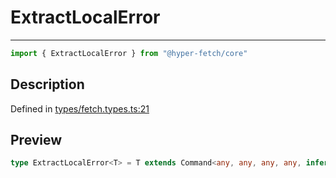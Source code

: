 

# ExtractLocalError

<div class="api-docs__separator" data-reactroot="">

---

</div><div class="api-docs__import" data-reactroot="">

```ts
import { ExtractLocalError } from "@hyper-fetch/core"
```

</div><div class="api-docs__section">

## Description

</div><div class="api-docs__description"><span class="api-docs__do-not-parse">



</span></div><p class="api-docs__definition">

Defined in [types/fetch.types.ts:21](https://github.com/BetterTyped/hyper-fetch/blob/a5ae46b5/packages/core/src/types/fetch.types.ts#L21)

</p><div class="api-docs__section">

## Preview

</div><div class="api-docs__preview type single">

```ts
type ExtractLocalError<T> = T extends Command<any, any, any, any, infer  E, any, any, any, any, any> ? E : never;
```

</div>
